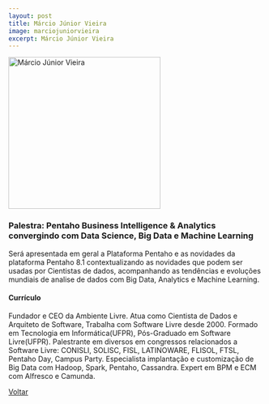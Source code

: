 ```yaml
---
layout: post
title: Márcio Júnior Vieira
image: marciojuniorvieira
excerpt: Márcio Júnior Vieira
---
```

<p><img src="{{ site.baseurl }}/convidados/{{ page.image }}.jpg" alt="Márcio Júnior Vieira" height="300" width="300"/></p>

### Palestra: Pentaho Business Intelligence & Analytics convergindo com Data Science, Big Data e Machine Learning

Será apresentada em geral a Plataforma Pentaho e as novidades da plataforma Pentaho 8.1 contextualizando as novidades que podem ser usadas por Cientistas de dados, acompanhando as tendências e evoluções mundiais de analise de dados com Big Data, Analytics e Machine Learning.

#### Currículo

Fundador e CEO da Ambiente Livre. Atua como Cientista de Dados e Arquiteto de Software, Trabalha com Software Livre desde 2000. Formado em Tecnologia em Informática(UFPR), Pós-Graduado em Software Livre(UFPR). Palestrante em diversos em congressos relacionados a Software Livre: CONISLI, SOLISC, FISL, LATINOWARE, FLISOL, FTSL, Pentaho Day, Campus Party. Especialista implantação e customização de Big Data com Hadoop, Spark, Pentaho, Cassandra. Expert em BPM e ECM com Alfresco e Camunda.

<a href="{{ site.baseurl }}/index.html">Voltar</a>
